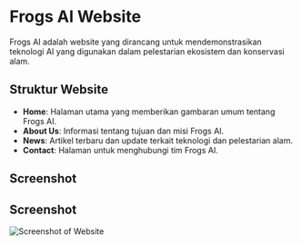 # Frogs AI Website

Frogs AI adalah website yang dirancang untuk mendemonstrasikan teknologi AI yang digunakan dalam pelestarian ekosistem dan konservasi alam.

## Struktur Website
- **Home**: Halaman utama yang memberikan gambaran umum tentang Frogs AI.
- **About Us**: Informasi tentang tujuan dan misi Frogs AI.
- **News**: Artikel terbaru dan update terkait teknologi dan pelestarian alam.
- **Contact**: Halaman untuk menghubungi tim Frogs AI.

## Screenshot
## Screenshot
![Screenshot of Website](./assets/screenshots/screenshot.png)






















